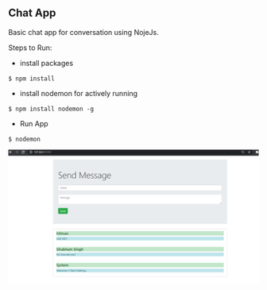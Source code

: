 Chat App
-----
Basic chat app for conversation using NojeJs.

Steps to Run:
- install packages
```
$ npm install
```
- install nodemon for actively running
```
$ npm install nodemon -g
```
- Run App
```
$ nodemon
```

![app](chatApp.PNG)